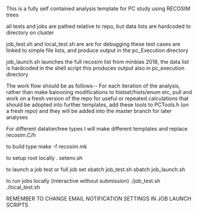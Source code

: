 



This is a fully self contained analysis template for PC study using RECOSIM trees

all tests and jobs are pathed relative to repo, but data lists are hardcoded to directory on cluster

job_test.sh and local_test.sh are are for debugging
these test cases are linked to simple file lists, and produce output in the pc_Execution directory

job_launch.sh launches the full recosim list from minbias 2018, the data list is hardcoded in the shell script
this produces output also in pc_execution directory

The work flow should be as follows--
	For each iteration of the analysis, rather than make balooning modifications to histset/hists/enum etc, pull and work on a fresh version of the repo
	for useful or repeated calculations that should be adopted into further templates, add these tools to PCTools.h (on a fresh repo) and they will be added into the master branch for later analyses


For different datatier/tree types I will make different templates and replace recosim.C/h

to build type
make -f recosim.mk

to setup root locally 
. setenv.sh


to launch a job test or full job set
sbatch job_test.sh
sbatch job_launch.sh

to run jobs locally (interactive without submission)
./job_test.sh
./local_test.sh


REMEMBER TO CHANGE EMAIL NOTIFICATION SETTINGS IN JOB LAUNCH SCRIPTS

